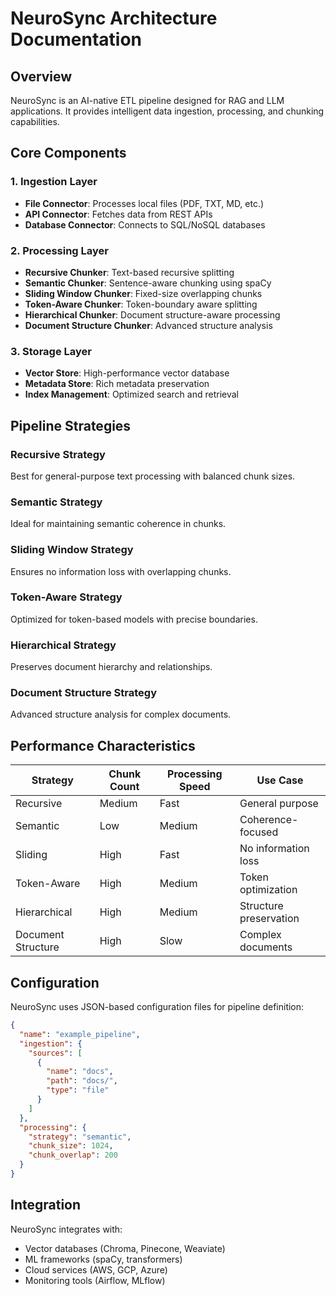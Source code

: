 # NeuroSync Architecture Documentation

## Overview
NeuroSync is an AI-native ETL pipeline designed for RAG and LLM applications. It provides intelligent data ingestion, processing, and chunking capabilities.

## Core Components

### 1. Ingestion Layer
- **File Connector**: Processes local files (PDF, TXT, MD, etc.)
- **API Connector**: Fetches data from REST APIs
- **Database Connector**: Connects to SQL/NoSQL databases

### 2. Processing Layer
- **Recursive Chunker**: Text-based recursive splitting
- **Semantic Chunker**: Sentence-aware chunking using spaCy
- **Sliding Window Chunker**: Fixed-size overlapping chunks
- **Token-Aware Chunker**: Token-boundary aware splitting
- **Hierarchical Chunker**: Document structure-aware processing
- **Document Structure Chunker**: Advanced structure analysis

### 3. Storage Layer
- **Vector Store**: High-performance vector database
- **Metadata Store**: Rich metadata preservation
- **Index Management**: Optimized search and retrieval

## Pipeline Strategies

### Recursive Strategy
Best for general-purpose text processing with balanced chunk sizes.

### Semantic Strategy
Ideal for maintaining semantic coherence in chunks.

### Sliding Window Strategy
Ensures no information loss with overlapping chunks.

### Token-Aware Strategy
Optimized for token-based models with precise boundaries.

### Hierarchical Strategy
Preserves document hierarchy and relationships.

### Document Structure Strategy
Advanced structure analysis for complex documents.

## Performance Characteristics

| Strategy | Chunk Count | Processing Speed | Use Case |
|----------|-------------|------------------|----------|
| Recursive | Medium | Fast | General purpose |
| Semantic | Low | Medium | Coherence-focused |
| Sliding | High | Fast | No information loss |
| Token-Aware | High | Medium | Token optimization |
| Hierarchical | High | Medium | Structure preservation |
| Document Structure | High | Slow | Complex documents |

## Configuration

NeuroSync uses JSON-based configuration files for pipeline definition:

```json
{
  "name": "example_pipeline",
  "ingestion": {
    "sources": [
      {
        "name": "docs",
        "path": "docs/",
        "type": "file"
      }
    ]
  },
  "processing": {
    "strategy": "semantic",
    "chunk_size": 1024,
    "chunk_overlap": 200
  }
}
```

## Integration

NeuroSync integrates with:
- Vector databases (Chroma, Pinecone, Weaviate)
- ML frameworks (spaCy, transformers)
- Cloud services (AWS, GCP, Azure)
- Monitoring tools (Airflow, MLflow)
